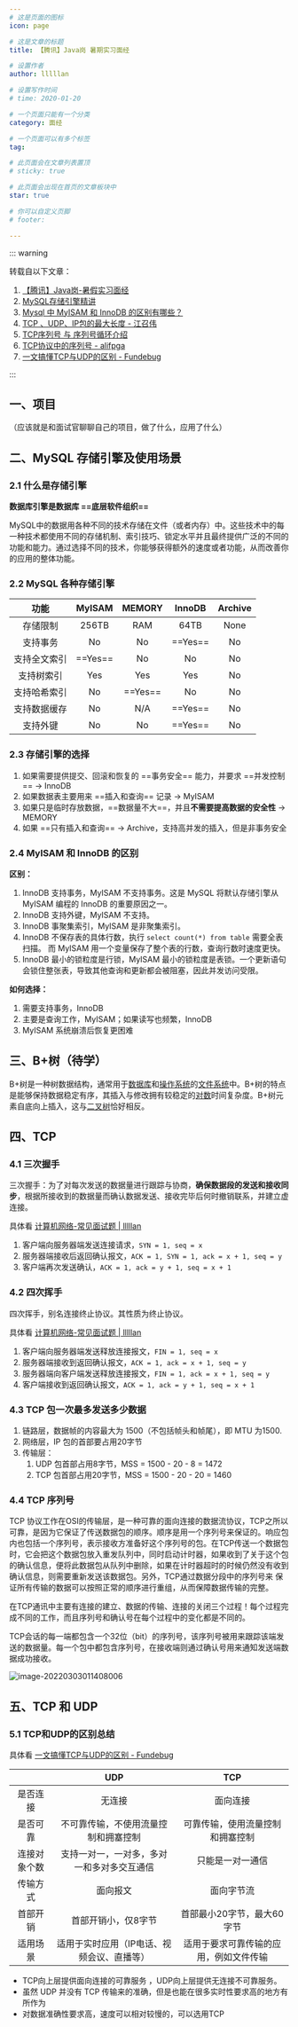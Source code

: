```yaml
---
# 这是页面的图标
icon: page

# 这是文章的标题
title: 【腾讯】Java岗 暑期实习面经

# 设置作者
author: lllllan

# 设置写作时间
# time: 2020-01-20

# 一个页面只能有一个分类
category: 面经

# 一个页面可以有多个标签
tag:

# 此页面会在文章列表置顶
# sticky: true

# 此页面会出现在首页的文章板块中
star: true

# 你可以自定义页脚
# footer: 

---
```




::: warning 

转载自以下文章：

1. [【腾讯】Java岗-暑假实习面经](https://www.iamshuaidi.com/2251.html)
2. [MySQL存储引擎精讲](http://c.biancheng.net/view/2418.html)
2. [Mysql 中 MyISAM 和 InnoDB 的区别有哪些？](https://www.zhihu.com/question/20596402/answer/211492971)
2. [TCP 、UDP、IP包的最大长度 - 江召伟](https://www.cnblogs.com/jiangzhaowei/p/9273854.html)
2. [TCP序列号 与 序列号循环介绍](https://www.gingerdoc.com/tcp-seq-and-loop)
2. [TCP协议中的序列号 - alifpga](https://www.cnblogs.com/alifpga/p/7675799.html)
2. [一文搞懂TCP与UDP的区别 - Fundebug](https://www.cnblogs.com/fundebug/p/differences-of-tcp-and-udp.html)

:::



## 一、项目

（应该就是和面试官聊聊自己的项目，做了什么，应用了什么）





## 二、MySQL 存储引擎及使用场景



### 2.1 什么是存储引擎

**数据库引擎是数据库 ==底层软件组织==**

MySQL中的数据用各种不同的技术存储在文件（或者内存）中。这些技术中的每一种技术都使用不同的存储机制、索引技巧、锁定水平并且最终提供广泛的不同的功能和能力。通过选择不同的技术，你能够获得额外的速度或者功能，从而改善你的应用的整体功能。



### 2.2 MySQL 各种存储引擎

|     功能     | MyISAM  | MEMORY  | InnoDB  | Archive |
| :----------: | :-----: | :-----: | :-----: | :-----: |
|   存储限制   |  256TB  |   RAM   |  64TB   |  None   |
|   支持事务   |   No    |   No    | ==Yes== |   No    |
| 支持全文索引 | ==Yes== |   No    |   No    |   No    |
|  支持树索引  |   Yes   |   Yes   |   Yes   |   No    |
| 支持哈希索引 |   No    | ==Yes== |   No    |   No    |
| 支持数据缓存 |   No    |   N/A   | ==Yes== |   No    |
|   支持外键   |   No    |   No    | ==Yes== |   No    |



### 2.3 存储引擎的选择

1. 如果需要提供提交、回滚和恢复的 ==事务安全== 能力，并要求 ==并发控制==  → InnoDB
2. 如果数据表主要用来 ==插入和查询== 记录 → MyISAM
3. 如果只是临时存放数据，==数据量不大==，并且**不需要提高数据的安全性** → MEMORY
4. 如果 ==只有插入和查询== → Archive，支持高并发的插入，但是非事务安全



### 2.4 MyISAM 和 InnoDB 的区别

**区别：**

1. InnoDB 支持事务，MyISAM 不支持事务。这是 MySQL 将默认存储引擎从 MyISAM 编程的 InnoDB 的重要原因之一。
2. InnoDB 支持外键，MyISAM 不支持。
3. InnoDB 事聚集索引，MyISAM 是非聚集索引。
4. InnoDB 不保存表的具体行数，执行 `select count(*) from table` 需要全表扫描。 而 MyISAM 用一个变量保存了整个表的行数，查询行数时速度更快。
5. InnoDB 最小的锁粒度是行锁，MyISAM 最小的锁粒度是表锁。一个更新语句会锁住整张表，导致其他查询和更新都会被阻塞，因此并发访问受限。



**如何选择：**

1. 需要支持事务，InnoDB
2. 主要是查询工作，MyISAM；如果读写也频繁，InnoDB
3. MyISAM 系统崩溃后恢复更困难



## 三、B+树（待学）

B+树是一种树数据结构，通常用于[数据库](https://baike.baidu.com/item/数据库)和[操作系统](https://baike.baidu.com/item/操作系统)的[文件系统](https://baike.baidu.com/item/文件系统)中。B+树的特点是能够保持数据稳定有序，其插入与修改拥有较稳定的[对数](https://baike.baidu.com/item/对数/91326)时间复杂度。B+树元素自底向上插入，这与[二叉树](https://baike.baidu.com/item/二叉树)恰好相反。



## 四、TCP



### 4.1 三次握手

三次握手：为了对每次发送的数据量进行跟踪与协商，**确保数据段的发送和接收同步**，根据所接收到的数据量而确认数据发送、接收完毕后何时撤销联系，并建立虚连接。



具体看 [计算机网络-常见面试题 | lllllan](../../../3-cs-basic/1-network/2-interview-questions/#_2-1-三次握手流程)

1. 客户端向服务器端发送连接请求，`SYN = 1, seq = x`
2. 服务器端接收后返回确认报文，`ACK = 1, SYN = 1, ack = x + 1, seq = y`
3. 客户端再次发送确认，`ACK = 1, ack = y + 1, seq = x + 1`



### 4.2 四次挥手

四次挥手，别名连接终止协议。其性质为终止协议。



具体看 [计算机网络-常见面试题 | lllllan](../../../3-cs-basic/1-network/2-interview-questions/#_3-1-四次挥手流程)

1. 客户端向服务器端发送释放连接报文，`FIN = 1, seq = x`
2. 服务器端接收到返回确认报文，`ACK = 1, ack = x + 1, seq = y`
3. 服务器端向客户端发送释放连接报文，`FIN = 1, ack = x + 1, seq = y`
4. 客户端接收到返回确认报文，`ACK = 1, ack = y + 1, seq = x + 1`



### 4.3 TCP 包一次最多发送多少数据

1. 链路层，数据帧的内容最大为 1500（不包括帧头和帧尾），即 MTU 为1500.
2. 网络层，IP 包的首部要占用20字节
3. 传输层：
    1. UDP 包首部占用8字节，MSS = 1500 - 20 - 8 = 1472
    2. TCP 包首部占用20字节，MSS = 1500 - 20 - 20 = 1460



### 4.4 TCP 序列号

TCP 协议工作在OSI的传输层，是一种可靠的面向连接的数据流协议，TCP之所以可靠，是因为它保证了传送数据包的顺序。顺序是用一个序列号来保证的。响应包内也包括一个序列号，表示接收方准备好这个序列号的包。在TCP传送一个数据包时，它会把这个数据包放入重发队列中，同时启动计时器，如果收到了关于这个包的确认信息，便将此数据包从队列中删除，如果在计时器超时的时候仍然没有收到确认信息，则需要重新发送该数据包。另外，TCP通过数据分段中的序列号来 保证所有传输的数据可以按照正常的顺序进行重组，从而保障数据传输的完整。

在TCP通讯中主要有连接的建立、数据的传输、连接的关闭三个过程！每个过程完成不同的工作，而且序列号和确认号在每个过程中的变化都是不同的。

TCP会话的每一端都包含一个32位（bit）的序列号，该序列号被用来跟踪该端发送的数据量。每一个包中都包含序列号，在接收端则通过确认号用来通知发送端数据成功接收。

![image-20220303011408006](README.assets/image-20220303011408006.png)



## 五、TCP 和 UDP 



### 5.1 TCP和UDP的区别总结

具体看 [一文搞懂TCP与UDP的区别 - Fundebug](https://www.cnblogs.com/fundebug/p/differences-of-tcp-and-udp.html)

|              |                    UDP                     |                  TCP                   |
| :----------: | :----------------------------------------: | :------------------------------------: |
|   是否连接   |                   无连接                   |                面向连接                |
|   是否可靠   |    不可靠传输，不使用流量控制和拥塞控制    |    可靠传输，使用流量控制和拥塞控制    |
| 连接对象个数 | 支持一对一，一对多，多对一和多对多交互通信 |            只能是一对一通信            |
|   传输方式   |                  面向报文                  |               面向字节流               |
|   首部开销   |            首部开销小，仅8字节             |       首部最小20字节，最大60字节       |
|   适用场景   | 适用于实时应用（IP电话、视频会议、直播等） | 适用于要求可靠传输的应用，例如文件传输 |

- TCP向上层提供面向连接的可靠服务 ，UDP向上层提供无连接不可靠服务。
- 虽然 UDP 并没有 TCP 传输来的准确，但是也能在很多实时性要求高的地方有所作为
- 对数据准确性要求高，速度可以相对较慢的，可以选用TCP
